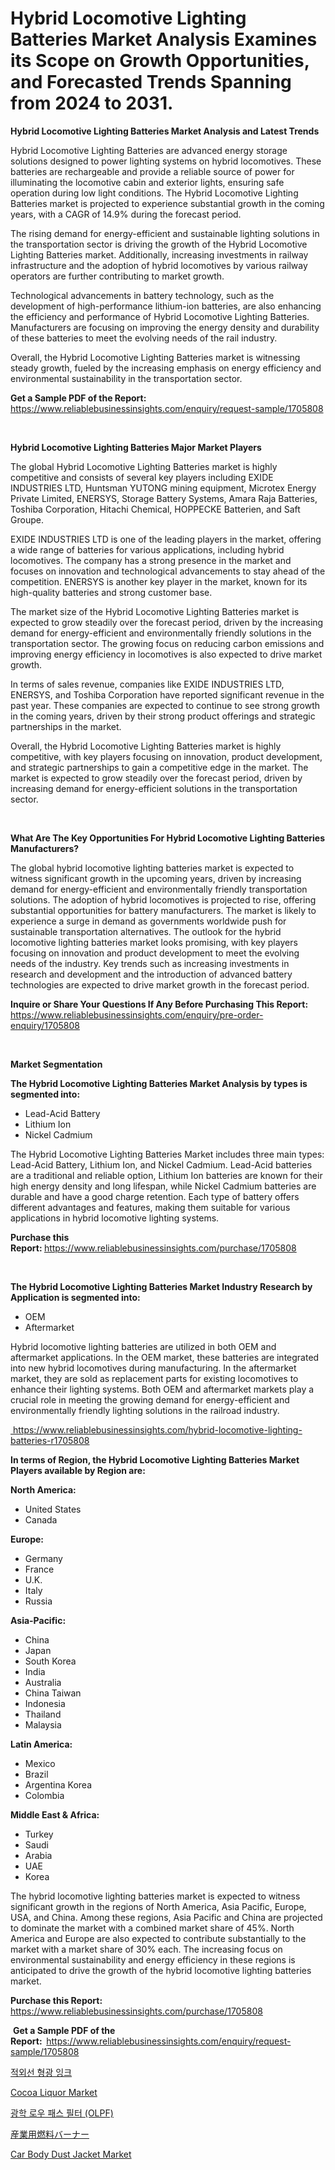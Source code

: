 <p><h1>Hybrid Locomotive Lighting Batteries Market Analysis Examines its Scope on Growth Opportunities, and Forecasted Trends Spanning from 2024 to 2031.</h1></p><p><strong>Hybrid Locomotive Lighting Batteries Market Analysis and Latest Trends</strong></p>
<p><p>Hybrid Locomotive Lighting Batteries are advanced energy storage solutions designed to power lighting systems on hybrid locomotives. These batteries are rechargeable and provide a reliable source of power for illuminating the locomotive cabin and exterior lights, ensuring safe operation during low light conditions. The Hybrid Locomotive Lighting Batteries market is projected to experience substantial growth in the coming years, with a CAGR of 14.9% during the forecast period.</p><p>The rising demand for energy-efficient and sustainable lighting solutions in the transportation sector is driving the growth of the Hybrid Locomotive Lighting Batteries market. Additionally, increasing investments in railway infrastructure and the adoption of hybrid locomotives by various railway operators are further contributing to market growth.</p><p>Technological advancements in battery technology, such as the development of high-performance lithium-ion batteries, are also enhancing the efficiency and performance of Hybrid Locomotive Lighting Batteries. Manufacturers are focusing on improving the energy density and durability of these batteries to meet the evolving needs of the rail industry.</p><p>Overall, the Hybrid Locomotive Lighting Batteries market is witnessing steady growth, fueled by the increasing emphasis on energy efficiency and environmental sustainability in the transportation sector.</p></p>
<p><strong>Get a Sample PDF of the Report:&nbsp;</strong> <a href="https://www.reliablebusinessinsights.com/enquiry/request-sample/1705808">https://www.reliablebusinessinsights.com/enquiry/request-sample/1705808</a></p>
<p>&nbsp;</p>
<p><strong>Hybrid Locomotive Lighting Batteries Major Market Players</strong></p>
<p><p>The global Hybrid Locomotive Lighting Batteries market is highly competitive and consists of several key players including EXIDE INDUSTRIES LTD, Huntsman YUTONG mining equipment, Microtex Energy Private Limited, ENERSYS, Storage Battery Systems, Amara Raja Batteries, Toshiba Corporation, Hitachi Chemical, HOPPECKE Batterien, and Saft Groupe.</p><p>EXIDE INDUSTRIES LTD is one of the leading players in the market, offering a wide range of batteries for various applications, including hybrid locomotives. The company has a strong presence in the market and focuses on innovation and technological advancements to stay ahead of the competition. ENERSYS is another key player in the market, known for its high-quality batteries and strong customer base.</p><p>The market size of the Hybrid Locomotive Lighting Batteries market is expected to grow steadily over the forecast period, driven by the increasing demand for energy-efficient and environmentally friendly solutions in the transportation sector. The growing focus on reducing carbon emissions and improving energy efficiency in locomotives is also expected to drive market growth.</p><p>In terms of sales revenue, companies like EXIDE INDUSTRIES LTD, ENERSYS, and Toshiba Corporation have reported significant revenue in the past year. These companies are expected to continue to see strong growth in the coming years, driven by their strong product offerings and strategic partnerships in the market.</p><p>Overall, the Hybrid Locomotive Lighting Batteries market is highly competitive, with key players focusing on innovation, product development, and strategic partnerships to gain a competitive edge in the market. The market is expected to grow steadily over the forecast period, driven by increasing demand for energy-efficient solutions in the transportation sector.</p></p>
<p>&nbsp;</p>
<p><strong>What Are The Key Opportunities For Hybrid Locomotive Lighting Batteries Manufacturers?</strong></p>
<p><p>The global hybrid locomotive lighting batteries market is expected to witness significant growth in the upcoming years, driven by increasing demand for energy-efficient and environmentally friendly transportation solutions. The adoption of hybrid locomotives is projected to rise, offering substantial opportunities for battery manufacturers. The market is likely to experience a surge in demand as governments worldwide push for sustainable transportation alternatives. The outlook for the hybrid locomotive lighting batteries market looks promising, with key players focusing on innovation and product development to meet the evolving needs of the industry. Key trends such as increasing investments in research and development and the introduction of advanced battery technologies are expected to drive market growth in the forecast period.</p></p>
<p><strong>Inquire or Share Your Questions If Any Before Purchasing This Report:</strong> <a href="https://www.reliablebusinessinsights.com/enquiry/pre-order-enquiry/1705808">https://www.reliablebusinessinsights.com/enquiry/pre-order-enquiry/1705808</a></p>
<p>&nbsp;</p>
<p><strong>Market Segmentation</strong></p>
<p><strong>The Hybrid Locomotive Lighting Batteries Market Analysis by types is segmented into:</strong></p>
<p><ul><li>Lead-Acid Battery</li><li>Lithium Ion</li><li>Nickel Cadmium</li></ul></p>
<p><p>The Hybrid Locomotive Lighting Batteries Market includes three main types: Lead-Acid Battery, Lithium Ion, and Nickel Cadmium. Lead-Acid batteries are a traditional and reliable option, Lithium Ion batteries are known for their high energy density and long lifespan, while Nickel Cadmium batteries are durable and have a good charge retention. Each type of battery offers different advantages and features, making them suitable for various applications in hybrid locomotive lighting systems.</p></p>
<p><strong>Purchase this Report:&nbsp;</strong><a href="https://www.reliablebusinessinsights.com/purchase/1705808">https://www.reliablebusinessinsights.com/purchase/1705808</a></p>
<p>&nbsp;</p>
<p><strong>The Hybrid Locomotive Lighting Batteries Market Industry Research by Application is segmented into:</strong></p>
<p><ul><li>OEM</li><li>Aftermarket</li></ul></p>
<p><p>Hybrid locomotive lighting batteries are utilized in both OEM and aftermarket applications. In the OEM market, these batteries are integrated into new hybrid locomotives during manufacturing. In the aftermarket market, they are sold as replacement parts for existing locomotives to enhance their lighting systems. Both OEM and aftermarket markets play a crucial role in meeting the growing demand for energy-efficient and environmentally friendly lighting solutions in the railroad industry.</p></p>
<p><a href="https://www.reliablebusinessinsights.com/hybrid-locomotive-lighting-batteries-r1705808">&nbsp;https://www.reliablebusinessinsights.com/hybrid-locomotive-lighting-batteries-r1705808</a></p>
<p><strong>In terms of Region, the Hybrid Locomotive Lighting Batteries Market Players available by Region are:</strong></p>
<p>
    <p> <strong> North America: </strong>
        <ul>
            <li>United States</li>
            <li>Canada</li>
        </ul>
        </p> 
    <p> <strong> Europe: </strong>
        <ul>
            <li>Germany</li>
            <li>France</li>
            <li>U.K.</li>
            <li>Italy</li>
            <li>Russia</li>
        </ul>
        </p> 
    <p> <strong> Asia-Pacific: </strong>
        <ul>
            <li>China</li>
            <li>Japan</li>
            <li>South Korea</li>
            <li>India</li>
            <li>Australia</li>
            <li>China Taiwan</li>
            <li>Indonesia</li>
            <li>Thailand</li>
            <li>Malaysia</li>
        </ul>
        </p> 
    <p> <strong> Latin America: </strong>
        <ul>
            <li>Mexico</li>
            <li>Brazil</li>
            <li>Argentina Korea</li>
            <li>Colombia</li>
        </ul>
        </p> 
    <p> <strong> Middle East & Africa: </strong>
        <ul>
            <li>Turkey</li>
            <li>Saudi</li>
            <li>Arabia</li>
            <li>UAE</li>
            <li>Korea</li>
        </ul>
    </p>
    </p>
<p><p>The hybrid locomotive lighting batteries market is expected to witness significant growth in the regions of North America, Asia Pacific, Europe, USA, and China. Among these regions, Asia Pacific and China are projected to dominate the market with a combined market share of 45%. North America and Europe are also expected to contribute substantially to the market with a market share of 30% each. The increasing focus on environmental sustainability and energy efficiency in these regions is anticipated to drive the growth of the hybrid locomotive lighting batteries market.</p></p>
<p><strong>Purchase this Report: </strong><a href="https://www.reliablebusinessinsights.com/purchase/1705808">https://www.reliablebusinessinsights.com/purchase/1705808</a></p>
<p>&nbsp;<strong>Get a Sample PDF of the Report:&nbsp;&nbsp;</strong><a href="https://www.reliablebusinessinsights.com/enquiry/request-sample/1705808">https://www.reliablebusinessinsights.com/enquiry/request-sample/1705808</a></p>
<p><strong></strong></p>
<p><p><a href="https://github.com/hxzi07639916/Market-Research-Report-List-2/blob/main/3055085109759.md">적외선 형광 잉크</a></p><p><a href="https://issuu.com/reportprime-2/docs/cocoa-liquor-market-size-2030.pptx">Cocoa Liquor Market</a></p><p><a href="https://github.com/Hubertstyenger6685/Market-Research-Report-List-2/blob/main/6948920109760.md">광학 로우 패스 필터 (OLPF)</a></p><p><a href="https://github.com/zjkmgcs938405/Market-Research-Report-List-2/blob/main/1465369125139.md">産業用燃料バーナー</a></p><p><a href="https://github.com/LibbySpencer2018/Market-Research-Report-List-1/blob/main/car-body-dust-jacket-market.md">Car Body Dust Jacket Market</a></p></p>